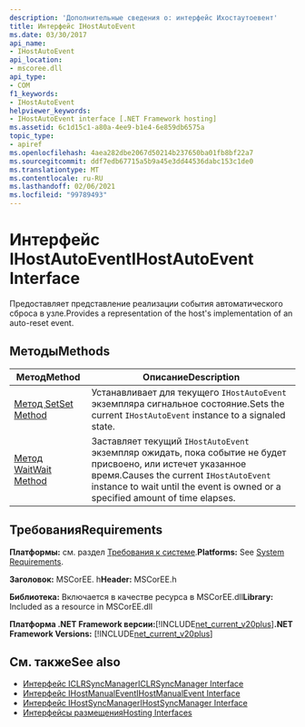 ```yaml
---
description: 'Дополнительные сведения о: интерфейс Ихостаутоевент'
title: Интерфейс IHostAutoEvent
ms.date: 03/30/2017
api_name:
- IHostAutoEvent
api_location:
- mscoree.dll
api_type:
- COM
f1_keywords:
- IHostAutoEvent
helpviewer_keywords:
- IHostAutoEvent interface [.NET Framework hosting]
ms.assetid: 6c1d15c1-a80a-4ee9-b1e4-6e859db6575a
topic_type:
- apiref
ms.openlocfilehash: 4aea282dbe2067d50214b237650ba01fb8bf22a7
ms.sourcegitcommit: ddf7edb67715a5b9a45e3dd44536dabc153c1de0
ms.translationtype: MT
ms.contentlocale: ru-RU
ms.lasthandoff: 02/06/2021
ms.locfileid: "99789493"
---
```

# <a name="ihostautoevent-interface"></a><span data-ttu-id="d3683-103">Интерфейс IHostAutoEvent</span><span class="sxs-lookup"><span data-stu-id="d3683-103">IHostAutoEvent Interface</span></span>

<span data-ttu-id="d3683-104">Предоставляет представление реализации события автоматического сброса в узле.</span><span class="sxs-lookup"><span data-stu-id="d3683-104">Provides a representation of the host's implementation of an auto-reset event.</span></span>  
  
## <a name="methods"></a><span data-ttu-id="d3683-105">Методы</span><span class="sxs-lookup"><span data-stu-id="d3683-105">Methods</span></span>  
  
|<span data-ttu-id="d3683-106">Метод</span><span class="sxs-lookup"><span data-stu-id="d3683-106">Method</span></span>|<span data-ttu-id="d3683-107">Описание</span><span class="sxs-lookup"><span data-stu-id="d3683-107">Description</span></span>|  
|------------|-----------------|  
|[<span data-ttu-id="d3683-108">Метод Set</span><span class="sxs-lookup"><span data-stu-id="d3683-108">Set Method</span></span>](ihostautoevent-set-method.md)|<span data-ttu-id="d3683-109">Устанавливает для текущего `IHostAutoEvent` экземпляра сигнальное состояние.</span><span class="sxs-lookup"><span data-stu-id="d3683-109">Sets the current `IHostAutoEvent` instance to a signaled state.</span></span>|  
|[<span data-ttu-id="d3683-110">Метод Wait</span><span class="sxs-lookup"><span data-stu-id="d3683-110">Wait Method</span></span>](ihostautoevent-wait-method.md)|<span data-ttu-id="d3683-111">Заставляет текущий `IHostAutoEvent` экземпляр ожидать, пока событие не будет присвоено, или истечет указанное время.</span><span class="sxs-lookup"><span data-stu-id="d3683-111">Causes the current `IHostAutoEvent` instance to wait until the event is owned or a specified amount of time elapses.</span></span>|  
  
## <a name="requirements"></a><span data-ttu-id="d3683-112">Требования</span><span class="sxs-lookup"><span data-stu-id="d3683-112">Requirements</span></span>  

 <span data-ttu-id="d3683-113">**Платформы:** см. раздел [Требования к системе](../../get-started/system-requirements.md).</span><span class="sxs-lookup"><span data-stu-id="d3683-113">**Platforms:** See [System Requirements](../../get-started/system-requirements.md).</span></span>  
  
 <span data-ttu-id="d3683-114">**Заголовок:** MSCorEE. h</span><span class="sxs-lookup"><span data-stu-id="d3683-114">**Header:** MSCorEE.h</span></span>  
  
 <span data-ttu-id="d3683-115">**Библиотека:** Включается в качестве ресурса в MSCorEE.dll</span><span class="sxs-lookup"><span data-stu-id="d3683-115">**Library:** Included as a resource in MSCorEE.dll</span></span>  
  
 <span data-ttu-id="d3683-116">**Платформа .NET Framework версии:**[!INCLUDE[net_current_v20plus](../../../../includes/net-current-v20plus-md.md)]</span><span class="sxs-lookup"><span data-stu-id="d3683-116">**.NET Framework Versions:** [!INCLUDE[net_current_v20plus](../../../../includes/net-current-v20plus-md.md)]</span></span>  
  
## <a name="see-also"></a><span data-ttu-id="d3683-117">См. также</span><span class="sxs-lookup"><span data-stu-id="d3683-117">See also</span></span>

- [<span data-ttu-id="d3683-118">Интерфейс ICLRSyncManager</span><span class="sxs-lookup"><span data-stu-id="d3683-118">ICLRSyncManager Interface</span></span>](iclrsyncmanager-interface.md)
- [<span data-ttu-id="d3683-119">Интерфейс IHostManualEvent</span><span class="sxs-lookup"><span data-stu-id="d3683-119">IHostManualEvent Interface</span></span>](ihostmanualevent-interface.md)
- [<span data-ttu-id="d3683-120">Интерфейс IHostSyncManager</span><span class="sxs-lookup"><span data-stu-id="d3683-120">IHostSyncManager Interface</span></span>](ihostsyncmanager-interface.md)
- [<span data-ttu-id="d3683-121">Интерфейсы размещения</span><span class="sxs-lookup"><span data-stu-id="d3683-121">Hosting Interfaces</span></span>](hosting-interfaces.md)
